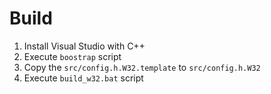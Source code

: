 # Build
1. Install Visual Studio with C++
2. Execute `boostrap` script
3. Copy the `src/config.h.W32.template` to `src/config.h.W32`
3. Execute `build_w32.bat` script
